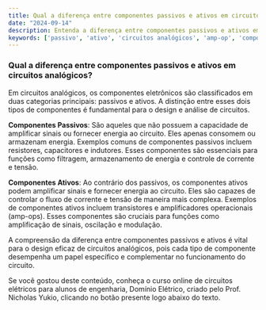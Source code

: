 ```yaml
---
title: Qual a diferença entre componentes passivos e ativos em circuitos analógicos?
date: "2024-09-14"
description: Entenda a diferença entre componentes passivos e ativos em circuitos analógicos e sua importância no design de circuitos.
keywords: ['passivo', 'ativo', 'circuitos analógicos', 'amp-op', 'componentes eletrônicos']
---
```


### Qual a diferença entre componentes passivos e ativos em circuitos analógicos?

Em circuitos analógicos, os componentes eletrônicos são classificados em duas categorias principais: passivos e ativos. A distinção entre esses dois tipos de componentes é fundamental para o design e análise de circuitos.

**Componentes Passivos**: São aqueles que não possuem a capacidade de amplificar sinais ou fornecer energia ao circuito. Eles apenas consomem ou armazenam energia. Exemplos comuns de componentes passivos incluem resistores, capacitores e indutores. Esses componentes são essenciais para funções como filtragem, armazenamento de energia e controle de corrente e tensão.

**Componentes Ativos**: Ao contrário dos passivos, os componentes ativos podem amplificar sinais e fornecer energia ao circuito. Eles são capazes de controlar o fluxo de corrente e tensão de maneira mais complexa. Exemplos de componentes ativos incluem transistores e amplificadores operacionais (amp-ops). Esses componentes são cruciais para funções como amplificação de sinais, oscilação e modulação.

A compreensão da diferença entre componentes passivos e ativos é vital para o design eficaz de circuitos analógicos, pois cada tipo de componente desempenha um papel específico e complementar no funcionamento do circuito.

Se você gostou deste conteúdo, conheça o curso online de circuitos elétricos para alunos de engenharia, Domínio Elétrico, criado pelo Prof. Nicholas Yukio, clicando no botão presente logo abaixo do texto.